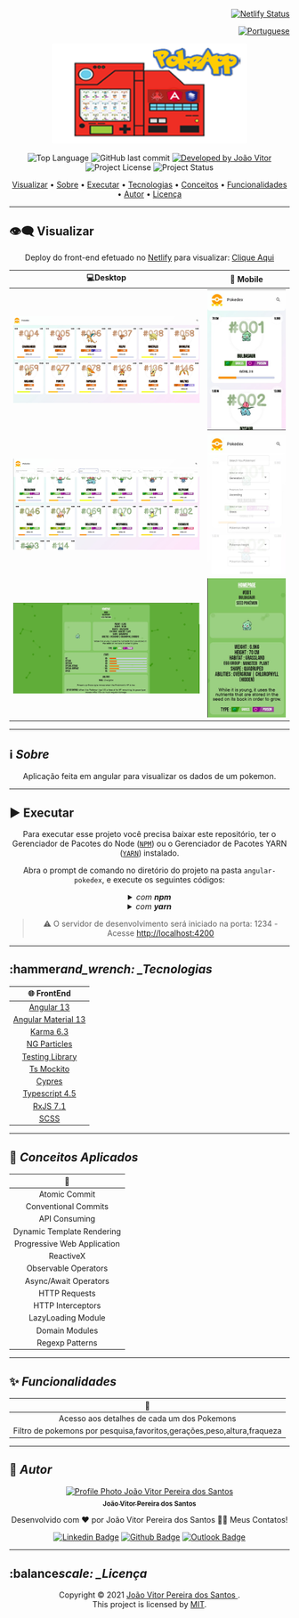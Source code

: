 <div align="right">

[![Netlify Status](https://api.netlify.com/api/v1/badges/e3c52228-d2d0-4ecd-a86e-d5663fc30ca7/deploy-status)](https://joaovitorsw-angular-pokedex.netlify.app/deploys)

</div>

<div align="right">
  
  [![Portuguese](https://cdn-icons-png.flaticon.com/32/3022/3022546.png)](README.md)
  
</div>

<p align="center">
  <img alt="poke-app" src=".github/angular-poke-app.png" width="350px" height="180px"/>
</p>

<p align="center"> 
  <img alt="Top Language" src="https://img.shields.io/github/languages/top/Joaovitorsw/angular-pokedex?color=3498db&style=for-the-badge">
  <img alt="GitHub last commit" src="https://img.shields.io/github/last-commit/Joaovitorsw/angular-pokedex?color=3498db&style=for-the-badge&label=Ultimo%20Commit">   
  <a href="https://github.com/Joaovitorsw">
    <img alt="Developed by João Vitor" src="https://img.shields.io/badge/Developer-João_Vitor-%3498db?color=3498db&style=for-the-badge&label=Desenvolvedor">
  </a>  
  <img alt="Project License" src="https://img.shields.io/apm/l/vim-mode?style=for-the-badge&label=licen%C3%A7a"/>   
  <img alt="Project Status" src="https://img.shields.io/badge/Finalizado-%3498db?color=green&style=for-the-badge&label=Status">

</p>

<p align="center">
 <a href="#eye_speech_bubble-visualizar">Visualizar</a> •
 <a href="#information_source-sobre">Sobre</a> •
 <a href="#arrow_forward-executar">Executar</a> •
 <a href="#hammer_and_wrench-tecnologias">Tecnologias</a> • 
 <a href="#brain-conceitos-aplicados">Conceitos</a> •
 <a href="#sparkles-funcionalidades">Funcionalidades</a> •
 <a href="#boy-autor">Autor</a> •
 <a href="#balance_scale-licença">Licença</a>
</p>

---

## :eye_speech_bubble: **Visualizar**

<div align="center">

Deploy do front-end efetuado no [Netlify](https://www.netlify.com/) para visualizar: [Clique Aqui](https://joaovitorsw-angular-pokedex.netlify.app/)

|                              :computer:Desktop                              |                              :iphone: Mobile                               |
| :-------------------------------------------------------------------------: | :------------------------------------------------------------------------: |
|  <kbd><img src=".github/previews/desktop-preview.jpg" alt="Tablet"/></kbd>  |  <kbd><img src=".github/previews/mobile-preview.jpg" alt="Mobile"/></kbd>  |
| <kbd><img src=".github/previews/desktop-preview-2.jpg" alt="Tablet"/></kbd> | <kbd><img src=".github/previews/mobile-preview-2.jpg" alt="Mobile"/></kbd> |
| <kbd><img src=".github/previews/desktop-preview-3.jpg" alt="Tablet"/></kbd> | <kbd><img src=".github/previews/mobile-preview-3.jpg" alt="Mobile"/></kbd> |

</div>
  
---
## :information_source: _Sobre_

<div align="center">

Aplicação feita em angular para visualizar os dados de um pokemon.

---

</div>

</div>

## :arrow_forward: **Executar**

<div align="center">

Para executar esse projeto você precisa baixar este repositório, ter o Gerenciador de Pacotes do Node ([`NPM`](https://www.npmjs.com/get-npm)) ou o Gerenciador de Pacotes YARN ([`YARN`](https://yarnpkg.com/getting-started)) instalado.

Abra o prompt de comando no diretório do projeto na pasta <code>angular-pokedex</code>, e execute os seguintes códigos:

<details>
  <summary><i>com <b>npm</b></i></summary>
  
  ```bash
  # Instalar dependências
  $ npm install ou npm i

# Iniciar o servidor de desenvolvimento

$ npm start

````

</details>

<details>
<summary><i>com <b>yarn</b></i></summary>

```bash
# Instalar dependências
$ yarn install

# Iniciar o servidor de desenvolvimento
$ yarn start

````

</details>

> ⚠️ O servidor de desenvolvimento será iniciado na porta: 1234 - Acesse <http://localhost:4200>

</div>

---

## :hammer*and_wrench: \_Tecnologias*

<div align="center">

|               :globe_with_meridians: FrontEnd               |
| :---------------------------------------------------------: |
|              [Angular 13](https://angular.io/)              |
|     [Angular Material 13](https://material.angular.io/)     |
|      [Karma 6.3](https://www.npmjs.com/package/karma)       |
| [NG Particles](https://www.npmjs.com/package/ng-particles)  |
|       [Testing Library](https://testing-library.com/)       |
|   [Ts Mockito](https://www.npmjs.com/package/ts-mockito)    |
|       [Cypres](https://www.npmjs.com/package/cypress)       |
|      [Typescript 4.5](https://www.typescriptlang.org/)      |
| [RxJS 7.1](https://rxjs-dev.firebaseapp.com/guide/overview) |
|               [SCSS](https://sass-lang.com/)                |

</div>

---

## :brain: _Conceitos Aplicados_

<div align="center">

|      :page_facing_up:       |
| :-------------------------: |
|        Atomic Commit        |
|    Conventional Commits     |
|        API Consuming        |
| Dynamic Template Rendering  |
| Progressive Web Application |
|          ReactiveX          |
|    Observable Operators     |
|    Async/Await Operators    |
|        HTTP Requests        |
|      HTTP Interceptors      |
|     LazyLoading Module      |
|       Domain Modules        |
|       Regexp Patterns       |

</div>

---

## :sparkles: _Funcionalidades_

<div align="center">

|                            :page_facing_up:                             |
| :---------------------------------------------------------------------: |
|               Acesso aos detalhes de cada um dos Pokemons               |
| Filtro de pokemons por pesquisa,favoritos,gerações,peso,altura,fraqueza |

</div>

---

## :boy: _Autor_

<div align="center">

<a href="https://github.com/Joaovitorsw">
 <img src="https://avatars.githubusercontent.com/u/86388366?s=400&u=d21331492a58a33c31dd248c2cac51f177622ae2&v=4"  width="100px;" alt="Profile Photo João Vitor Pereira dos Santos"/>
 <br/>
 <sub><b>João Vitor Pereira dos Santos</b></sub>
</a>

Desenvolvido com ❤️ por João Vitor Pereira dos Santos 👋🏽 Meus Contatos!

[![Linkedin Badge](https://img.shields.io/badge/-João_Vitor-blue?style=flat-square&logo=Linkedin&logoColor=white)](https://www.linkedin.com/in/jo%C3%A3o-vitor-pereira-dos-santos-10796b169/)
[![Github Badge](https://img.shields.io/badge/-João_Vitor-000?style=flat-square&logo=Github&logoColor=white)](https://github.com/Joaovitorsw)
[![Outlook Badge](https://img.shields.io/badge/-João_Vitor-0078d4?style=flat-square&logo=microsoft-outlook&logoColor=white)](mailto:joaovitorswbr@gmail.com)

</div>

---

## :balance*scale: \_Licença*

<div align="center">

Copyright ©️ 2021 [João Vitor Pereira dos Santos ](https://github.com/Joaovitorsw).<br />
This project is licensed by [MIT](./LICENSE).

</div>
